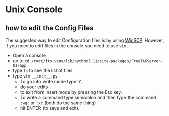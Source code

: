 
# Unix Console 
## how to edit the Config Files
The suggested way to edit Configuration files is by using [WinSCP](../Installation/Tools.md).
However, if you need to edit files in the console you need to use `vim`. 

 * Open a console
 * go to ```cd /root/fts.venv/lib/python3.11/site-packages/FreeTAKServer-UI/app```
 * type ```ls``` to see the list of files
 * type ```vim __init__.py```
   *  To go into write mode type 'i'.
   *  do your edits
   *  to exit from insert mode by pressing the Esc key. 
   *  To write a command type semicolon
      and then type the command `:wq!`  or `:x!` (both do the same thing) 
   *  hit ENTER (to save and exit).
